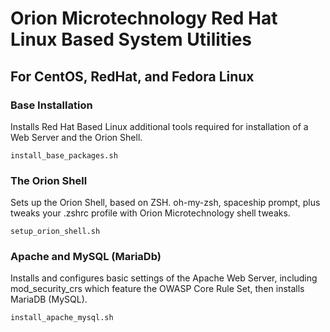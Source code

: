 # Orion Microtechnology Red Hat Linux Based System Utilities
## For CentOS, RedHat, and Fedora Linux

### Base Installation
Installs Red Hat Based Linux additional tools required for installation of a Web Server and the Orion Shell.
    
    install_base_packages.sh
### The Orion Shell
Sets up the Orion Shell, based on ZSH. oh-my-zsh, spaceship prompt, plus tweaks your .zshrc profile with Orion Microtechnology shell tweaks.
    
    setup_orion_shell.sh
### Apache and MySQL (MariaDb)
Installs and configures basic settings of the Apache Web Server, including mod_security_crs which feature the OWASP Core Rule Set, then installs MariaDB (MySQL). 
    
    install_apache_mysql.sh
